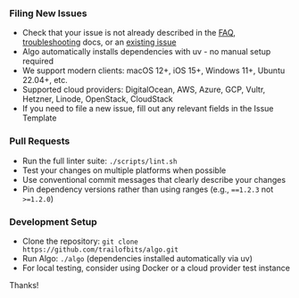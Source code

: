 ### Filing New Issues

* Check that your issue is not already described in the [FAQ](docs/faq.md), [troubleshooting](docs/troubleshooting.md) docs, or an [existing issue](https://github.com/trailofbits/algo/issues)
* Algo automatically installs dependencies with uv - no manual setup required
* We support modern clients: macOS 12+, iOS 15+, Windows 11+, Ubuntu 22.04+, etc.
* Supported cloud providers: DigitalOcean, AWS, Azure, GCP, Vultr, Hetzner, Linode, OpenStack, CloudStack
* If you need to file a new issue, fill out any relevant fields in the Issue Template

### Pull Requests

* Run the full linter suite: `./scripts/lint.sh`
* Test your changes on multiple platforms when possible
* Use conventional commit messages that clearly describe your changes
* Pin dependency versions rather than using ranges (e.g., `==1.2.3` not `>=1.2.0`)

### Development Setup

* Clone the repository: `git clone https://github.com/trailofbits/algo.git`
* Run Algo: `./algo` (dependencies installed automatically via uv)
* For local testing, consider using Docker or a cloud provider test instance

Thanks!

